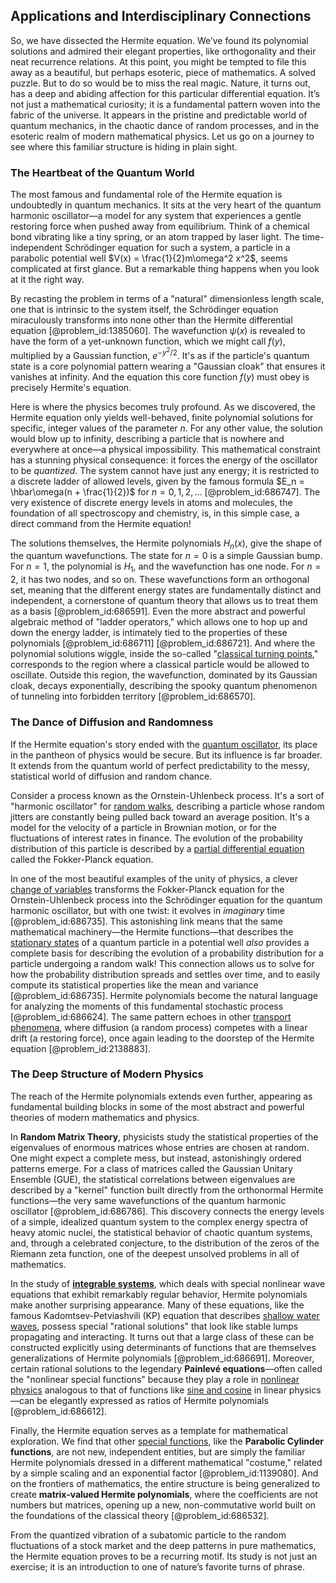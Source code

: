 ## Applications and Interdisciplinary Connections

So, we have dissected the Hermite equation. We’ve found its polynomial solutions and admired their elegant properties, like orthogonality and their neat recurrence relations. At this point, you might be tempted to file this away as a beautiful, but perhaps esoteric, piece of mathematics. A solved puzzle. But to do so would be to miss the real magic. Nature, it turns out, has a deep and abiding affection for this particular differential equation. It’s not just a mathematical curiosity; it is a fundamental pattern woven into the fabric of the universe. It appears in the pristine and predictable world of quantum mechanics, in the chaotic dance of random processes, and in the esoteric realm of modern mathematical physics. Let us go on a journey to see where this familiar structure is hiding in plain sight.

### The Heartbeat of the Quantum World

The most famous and fundamental role of the Hermite equation is undoubtedly in quantum mechanics. It sits at the very heart of the quantum harmonic oscillator—a model for any system that experiences a gentle restoring force when pushed away from equilibrium. Think of a chemical bond vibrating like a tiny spring, or an atom trapped by laser light. The time-independent Schrödinger equation for such a system, a particle in a parabolic potential well $V(x) = \frac{1}{2}m\omega^2 x^2$, seems complicated at first glance. But a remarkable thing happens when you look at it the right way.

By recasting the problem in terms of a "natural" dimensionless length scale, one that is intrinsic to the system itself, the Schrödinger equation miraculously transforms into none other than the Hermite differential equation [@problem_id:1385060]. The wavefunction $\psi(x)$ is revealed to have the form of a yet-unknown function, which we might call $f(y)$, multiplied by a Gaussian function, $e^{-y^2/2}$. It's as if the particle's quantum state is a core polynomial pattern wearing a "Gaussian cloak" that ensures it vanishes at infinity. And the equation this core function $f(y)$ must obey is precisely Hermite's equation.

Here is where the physics becomes truly profound. As we discovered, the Hermite equation only yields well-behaved, finite polynomial solutions for specific, integer values of the parameter $n$. For any other value, the solution would blow up to infinity, describing a particle that is nowhere and everywhere at once—a physical impossibility. This mathematical constraint has a stunning physical consequence: it forces the energy of the oscillator to be *quantized*. The system cannot have just any energy; it is restricted to a discrete ladder of allowed levels, given by the famous formula $E_n = \hbar\omega(n + \frac{1}{2})$ for $n=0, 1, 2, \dots$ [@problem_id:686747]. The very existence of discrete energy levels in atoms and molecules, the foundation of all spectroscopy and chemistry, is, in this simple case, a direct command from the Hermite equation!

The solutions themselves, the Hermite polynomials $H_n(x)$, give the shape of the quantum wavefunctions. The state for $n=0$ is a simple Gaussian bump. For $n=1$, the polynomial is $H_1$, and the wavefunction has one node. For $n=2$, it has two nodes, and so on. These wavefunctions form an orthogonal set, meaning that the different energy states are fundamentally distinct and independent, a cornerstone of quantum theory that allows us to treat them as a basis [@problem_id:686591]. Even the more abstract and powerful algebraic method of "ladder operators," which allows one to hop up and down the energy ladder, is intimately tied to the properties of these polynomials [@problem_id:686711] [@problem_id:686721]. And where the polynomial solutions wiggle, inside the so-called "[classical turning points](@article_id:155063)," corresponds to the region where a classical particle would be allowed to oscillate. Outside this region, the wavefunction, dominated by its Gaussian cloak, decays exponentially, describing the spooky quantum phenomenon of tunneling into forbidden territory [@problem_id:686570].

### The Dance of Diffusion and Randomness

If the Hermite equation's story ended with the [quantum oscillator](@article_id:179782), its place in the pantheon of physics would be secure. But its influence is far broader. It extends from the quantum world of perfect predictability to the messy, statistical world of diffusion and random chance.

Consider a process known as the Ornstein-Uhlenbeck process. It's a sort of "harmonic oscillator" for [random walks](@article_id:159141), describing a particle whose random jitters are constantly being pulled back toward an average position. It's a model for the velocity of a particle in Brownian motion, or for the fluctuations of interest rates in finance. The evolution of the probability distribution of this particle is described by a [partial differential equation](@article_id:140838) called the Fokker-Planck equation.

In one of the most beautiful examples of the unity of physics, a clever [change of variables](@article_id:140892) transforms the Fokker-Planck equation for the Ornstein-Uhlenbeck process into the Schrödinger equation for the quantum harmonic oscillator, but with one twist: it evolves in *imaginary* time [@problem_id:686735]. This astonishing link means that the same mathematical machinery—the Hermite functions—that describes the [stationary states](@article_id:136766) of a quantum particle in a potential well *also* provides a complete basis for describing the evolution of a probability distribution for a particle undergoing a random walk! This connection allows us to solve for how the probability distribution spreads and settles over time, and to easily compute its statistical properties like the mean and variance [@problem_id:686735]. Hermite polynomials become the natural language for analyzing the moments of this fundamental stochastic process [@problem_id:686624]. The same pattern echoes in other [transport phenomena](@article_id:147161), where diffusion (a random process) competes with a linear drift (a restoring force), once again leading to the doorstep of the Hermite equation [@problem_id:2138883].

### The Deep Structure of Modern Physics

The reach of the Hermite polynomials extends even further, appearing as fundamental building blocks in some of the most abstract and powerful theories of modern mathematics and physics.

In **Random Matrix Theory**, physicists study the statistical properties of the eigenvalues of enormous matrices whose entries are chosen at random. One might expect a complete mess, but instead, astonishingly ordered patterns emerge. For a class of matrices called the Gaussian Unitary Ensemble (GUE), the statistical correlations between eigenvalues are described by a "kernel" function built directly from the orthonormal Hermite functions—the very same wavefunctions of the quantum harmonic oscillator [@problem_id:686786]. This discovery connects the energy levels of a simple, idealized quantum system to the complex energy spectra of heavy atomic nuclei, the statistical behavior of chaotic quantum systems, and, through a celebrated conjecture, to the distribution of the zeros of the Riemann zeta function, one of the deepest unsolved problems in all of mathematics.

In the study of **[integrable systems](@article_id:143719)**, which deals with special nonlinear wave equations that exhibit remarkably regular behavior, Hermite polynomials make another surprising appearance. Many of these equations, like the famous Kadomtsev-Petviashvili (KP) equation that describes [shallow water waves](@article_id:266737), possess special "rational solutions" that look like stable lumps propagating and interacting. It turns out that a large class of these can be constructed explicitly using determinants of functions that are themselves generalizations of Hermite polynomials [@problem_id:686691]. Moreover, certain rational solutions to the legendary **Painlevé equations**—often called the "nonlinear special functions" because they play a role in [nonlinear physics](@article_id:187131) analogous to that of functions like [sine and cosine](@article_id:174871) in linear physics—can be elegantly expressed as ratios of Hermite polynomials [@problem_id:686612].

Finally, the Hermite equation serves as a template for mathematical exploration. We find that other [special functions](@article_id:142740), like the **Parabolic Cylinder functions**, are not new, independent entities, but are simply the familiar Hermite polynomials dressed in a different mathematical "costume," related by a simple scaling and an exponential factor [@problem_id:1139080]. And on the frontiers of mathematics, the entire structure is being generalized to create **matrix-valued Hermite polynomials**, where the coefficients are not numbers but matrices, opening up a new, non-commutative world built on the foundations of the classical theory [@problem_id:686532].

From the quantized vibration of a subatomic particle to the random fluctuations of a stock market and the deep patterns in pure mathematics, the Hermite equation proves to be a recurring motif. Its study is not just an exercise; it is an introduction to one of nature’s favorite turns of phrase.